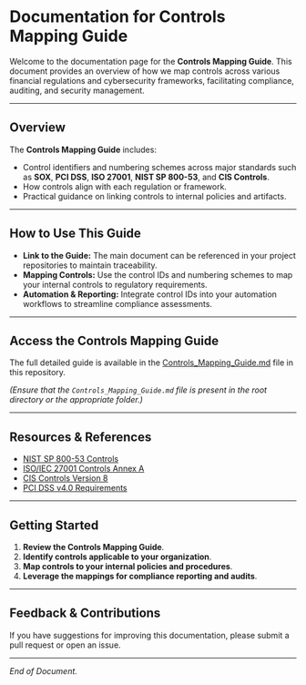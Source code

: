 # Documentation for Controls Mapping Guide

Welcome to the documentation page for the **Controls Mapping Guide**. This document provides an overview of how we map controls across various financial regulations and cybersecurity frameworks, facilitating compliance, auditing, and security management.

---

## Overview

The **Controls Mapping Guide** includes:

- Control identifiers and numbering schemes across major standards such as **SOX**, **PCI DSS**, **ISO 27001**, **NIST SP 800-53**, and **CIS Controls**.
- How controls align with each regulation or framework.
- Practical guidance on linking controls to internal policies and artifacts.

---

## How to Use This Guide

- **Link to the Guide:** The main document can be referenced in your project repositories to maintain traceability.
- **Mapping Controls:** Use the control IDs and numbering schemes to map your internal controls to regulatory requirements.
- **Automation & Reporting:** Integrate control IDs into your automation workflows to streamline compliance assessments.

---

## Access the Controls Mapping Guide

The full detailed guide is available in the [Controls_Mapping_Guide.md](Controls_Mapping_Guide.md) file in this repository.

*(Ensure that the `Controls_Mapping_Guide.md` file is present in the root directory or the appropriate folder.)*

---

## Resources & References

- [NIST SP 800-53 Controls](https://pages.nist.gov/800-53-revision-5-controls/)
- [ISO/IEC 27001 Controls Annex A](https://www.iso.org/standard/54534.html)
- [CIS Controls Version 8](https://www.cisecurity.org/controls/cis-controls-list/)
- [PCI DSS v4.0 Requirements](https://www.pcisecuritystandards.org/pci_security/)

---

## Getting Started

1. **Review the Controls Mapping Guide**.
2. **Identify controls applicable to your organization**.
3. **Map controls to your internal policies and procedures**.
4. **Leverage the mappings for compliance reporting and audits**.

---

## Feedback & Contributions

If you have suggestions for improving this documentation, please submit a pull request or open an issue.

---

*End of Document.*

